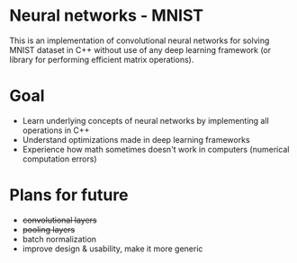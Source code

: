 # Neural networks - MNIST

This is an implementation of convolutional neural networks for solving MNIST dataset in C++ without use of any deep learning framework (or library for performing efficient matrix operations).


# Goal
- Learn underlying  concepts of neural networks by implementing all operations in C++
- Understand optimizations made in deep learning frameworks
- Experience how math sometimes doesn't work in computers (numerical computation errors)


# Plans for future
- ~~convolutional layers~~
- ~~pooling layers~~
- batch normalization
- improve design & usability, make it more generic
